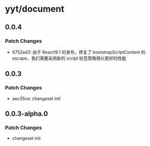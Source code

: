 # yyt/document

## 0.0.4

### Patch Changes

- 6752ad3: 由于 React18.1 的发布，修复了 bootstrapScriptContent 的 escape，我们需要采用新的 script 标签策略用以更好的性能

## 0.0.3

### Patch Changes

- aec35ce: changeset init

## 0.0.3-alpha.0

### Patch Changes

- changeset init
